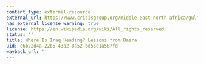 ```yaml
---
content_type: external-resource
external_url: https://www.crisisgroup.org/middle-east-north-africa/gulf-and-arabian-peninsula/iraq/where-iraq-heading-lessons-basra
has_external_license_warning: true
license: https://en.wikipedia.org/wiki/All_rights_reserved
status: ''
title: Where Is Iraq Heading? Lessons from Basra
uid: c6b22d4a-22b5-43a2-8a52-bd55e1a587fd
wayback_url: ''
---
```

